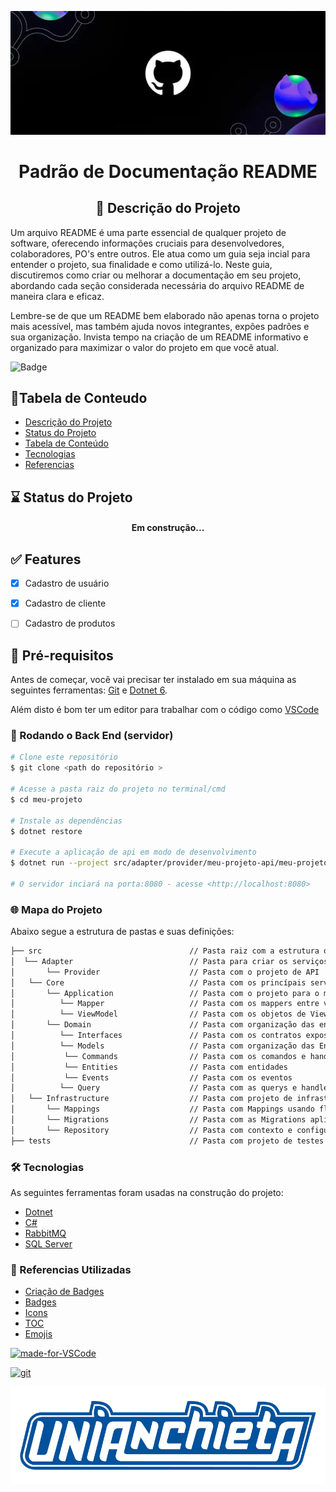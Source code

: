 <!-- ![logo](./img/logo2.png) -->

<p align="center">
 <img src="./img/logo2.png">
</p>

<h1 align="center">
Padrão de Documentação README
</h1>

<h2 align="center">
📝 Descrição do Projeto
</h2>

<!-- ## Titulo do README

### Titulo do README

#### Titulo do README

##### Titulo do README

<h1> Titulo por tag h</h1>
<h2> Titulo por tag h</h2>
<h3> Titulo por tag h</h3>
<h4> Titulo por tag h</h4>
<h5> Titulo por tag h</h5> -->

<p>Um arquivo README é uma parte essencial de qualquer projeto de software, oferecendo informações cruciais para desenvolvedores, colaboradores, PO's entre outros. Ele atua como um guia seja incial para entender o projeto, sua finalidade e como utilizá-lo. Neste guia, discutiremos como criar ou melhorar a documentação em seu projeto, abordando cada seção considerada necessária do arquivo README de maneira clara e eficaz.

Lembre-se de que um README bem elaborado não apenas torna o projeto mais acessível, mas também ajuda novos integrantes, expões padrões e sua organização. Invista tempo na criação de um README informativo e organizado para maximizar o valor do projeto em que você atual.<p>


![Badge](https://img.shields.io/badge/README-%237159c1?style=for-the-badge&logo=ghost)

## 📑Tabela de Conteudo

<ul id="tabelaconteudo" align="left">
<li><a href="#descricaoprojeto">Descrição do Projeto</a></li>
<li><a href="#statusprojeto">Status do Projeto</a></li>
<li><a href="#tabelaconteudo">Tabela de Conteúdo</a></li>
<li><a href="#tecnologias">Tecnologias</a></li>
<li><a href="#Referencias">Referencias</a></li>
</ul>

## ⌛ Status do Projeto
<h4 align="center">
Em construção...
</h4>

## ✅ Features
- [x] Cadastro de usuário
- [x] Cadastro de cliente
- [ ] Cadastro de produtos


## 📃 Pré-requisitos

Antes de começar, você vai precisar ter instalado em sua máquina as seguintes ferramentas:
[Git](https://git-scm.com) e [Dotnet 6](https://dotnet.microsoft.com/pt-br/download/dotnet/6.0). 

Além disto é bom ter um editor para trabalhar com o código como [VSCode](https://code.visualstudio.com/)

### 🔨 Rodando o Back End (servidor)

```bash
# Clone este repositório
$ git clone <path do repositório >

# Acesse a pasta raiz do projeto no terminal/cmd
$ cd meu-projeto

# Instale as dependências
$ dotnet restore

# Execute a aplicação de api em modo de desenvolvimento
$ dotnet run --project src/adapter/provider/meu-projeto-api/meu-projeto-api.csproj

# O servidor inciará na porta:8080 - acesse <http://localhost:8080>
```
### 🌐 Mapa do Projeto
<p id="mapaprojeto" align="left">Abaixo segue a estrutura de pastas e suas definições:</p>
 
```bash
├── src					                // Pasta raiz com a estrutura do projeto
│  └── Adapter                          // Pasta para criar os serviços de comunicação / Ports & Adpters
│       └── Provider                   	// Pasta com o projeto de API
│   └── Core                         	// Pasta com os princípais serviços do projeto
│       └── Application                 // Pasta com o projeto para o mapeamento das entidades entre domain e serviços
│          └── Mapper                	// Pasta com os mappers entre viewmodel e entidade
│          └── ViewModel                // Pasta com os objetos de ViewModel / DTO
│       └── Domain                  	// Pasta com organização das entidades Domínio do projeto
│          └── Interfaces               // Pasta com os contratos expostos pelo Domínio
│          └── Models                	// Pasta com organização das Entidades e Serviços usando CQRS
│          	└── Commands                // Pasta com os comandos e handler CQRS
│          	└── Entities                // Pasta com entidades
│          	└── Events                  // Pasta com os eventos
│          └── Query                	// Pasta com as querys e handler CQRS
│   └── Infrastructure                  // Pasta com projeto de infrastructure e configurações de acesso a banco
│       └── Mappings                   	// Pasta com Mappings usando fluent das entidades para o banco
│       └── Migrations                  // Pasta com as Migrations aplicadas / a serem aplicadas
│       └── Repository                  // Pasta com contexto e configuração do objeto de repository das entidades
├── tests				                // Pasta com projeto de testes unitários do microserviço
```

### 🛠 Tecnologias
As seguintes ferramentas foram usadas na construção do projeto:
- [Dotnet](https://dotnet.microsoft.com/pt-br/download/dotnet/6.0)
- [C#](https://dotnet.microsoft.com/pt-br/download/dotnet/6.0)
- [RabbitMQ](https://www.rabbitmq.com/)
- [SQL Server](https://www.microsoft.com/pt-br/sql-server/sql-server-downloads)
### 📓 Referencias Utilizadas

- [Criação de Badges](https://shields.io/)
- [Badges](https://github.com/Naereen/badges)
- [Icons](https://simpleicons.org/?q=ghost)
- [TOC](https://github.com/ekalinin/github-markdown-toc#table-of-contents)
- [Emojis](https://gist.github.com/rxaviers/7360908)

[![made-for-VSCode](https://img.shields.io/badge/Made%20for-VSCode-1f425f.svg)](https://code.visualstudio.com/)

[![git](https://badgen.net/badge/icon/git?icon=git&label)](https://git-scm.com)

![anchieta](./img/anchieta.png)